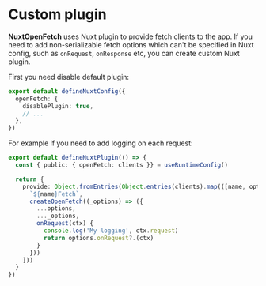 # Custom plugin

**NuxtOpenFetch** uses Nuxt plugin to provide fetch clients to the app.
If you need to add non-serializable fetch options which can't be specified in Nuxt config, such as `onRequest`, `onResponse` etc, you can create custom Nuxt plugin.

First you need disable default plugin:
```ts
export default defineNuxtConfig({
  openFetch: {
    disablePlugin: true,
    // ...
  },
})
```

For example if you need to add logging on each request:
```ts
export default defineNuxtPlugin(() => {
  const { public: { openFetch: clients }} = useRuntimeConfig()

  return {
    provide: Object.fromEntries(Object.entries(clients).map(([name, options]) => [
      `${name}Fetch`,
      createOpenFetch((_options) => ({
        ...options,
        ..._options,
        onRequest(ctx) {
          console.log('My logging', ctx.request)
          return options.onRequest?.(ctx)
        }
      }))
    ]))
  }
})
```

